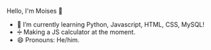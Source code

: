  Hello, I'm Moises 👋

- 🌱 I’m currently learning Python, Javascript, HTML, CSS, MySQL!
- ➗ Making a JS calculator at the moment.
- 😄 Pronouns: He/him.
<!-- 🔭 I’m currently working on ...
- 👯 I’m looking to collaborate on ...
- 🤔 I’m looking for help with ...
- 💬 Ask me about ...
- 📫 How to reach me: ...
- ⚡ Fun fact: ...
-->
